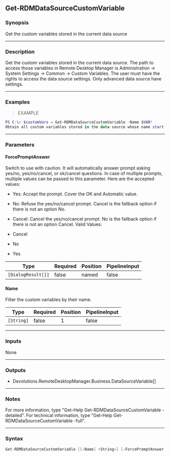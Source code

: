 Get-RDMDataSourceCustomVariable
-------------------------------

### Synopsis
Get the custom variables stored in the current data source

---

### Description

Get the custom variables stored in the current data source. The path to access those variables in Remote Desktop Manager is Administration -> System Settings -> Common -> Custom Variables.
        The user must have the rights to access the data source settings. Only advanced data source have settings.

---

### Examples
> EXAMPLE

```PowerShell
PS C:\> $customVars = Get-RDMDataSourceCustomVariable -Name $VAR*
Obtain all custom variables stored in the data source whose name start with $Var.
```

---

### Parameters
#### **ForcePromptAnswer**
Switch to use with caution. It will automatically answer prompt asking yes/no, yes/no/cancel, or ok/cancel questions. In case of multiple prompts, multiple values can be passed to this parameter. Here are the accepted values:
* Yes: Accept the prompt. Cover the OK and Automatic value.
* No: Refuse the yes/no/cancel prompt. Cancel is the fallback option if there is not an option No.
* Cancel: Cancel the yes/no/cancel prompt. No is the fallback option if there is not an option Cancel.
Valid Values:

* Cancel
* No
* Yes

|Type              |Required|Position|PipelineInput|
|------------------|--------|--------|-------------|
|`[DialogResult[]]`|false   |named   |false        |

#### **Name**
Filter the custom variables by their name.

|Type      |Required|Position|PipelineInput|
|----------|--------|--------|-------------|
|`[String]`|false   |1       |false        |

---

### Inputs
None

---

### Outputs
* Devolutions.RemoteDesktopManager.Business.DataSourceVariable[]

---

### Notes
For more information, type "Get-Help Get-RDMDataSourceCustomVariable -detailed". For technical information, type "Get-Help Get-RDMDataSourceCustomVariable -full".

---

### Syntax
```PowerShell
Get-RDMDataSourceCustomVariable [[-Name] <String>] [-ForcePromptAnswer <Cancel | No | Yes>] [<CommonParameters>]
```
